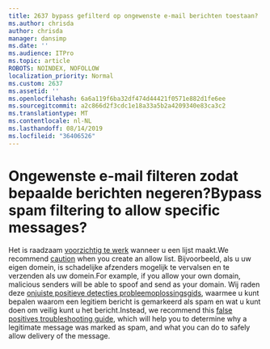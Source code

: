 ```yaml
---
title: 2637 bypass gefilterd op ongewenste e-mail berichten toestaan?
ms.author: chrisda
author: chrisda
manager: dansimp
ms.date: ''
ms.audience: ITPro
ms.topic: article
ROBOTS: NOINDEX, NOFOLLOW
localization_priority: Normal
ms.custom: 2637
ms.assetid: ''
ms.openlocfilehash: 6a6a119f6ba32df474d44421f0571e882d1fe6ee
ms.sourcegitcommit: a2c866d2f3cdc1e18a33a5b2a4209340e83ca3c2
ms.translationtype: MT
ms.contentlocale: nl-NL
ms.lasthandoff: 08/14/2019
ms.locfileid: "36406526"
---
```

# <a name="bypass-spam-filtering-to-allow-specific-messages"></a><span data-ttu-id="bf8dd-102">Ongewenste e-mail filteren zodat bepaalde berichten negeren?</span><span class="sxs-lookup"><span data-stu-id="bf8dd-102">Bypass spam filtering to allow specific messages?</span></span>

<span data-ttu-id="bf8dd-103">Het is raadzaam [voorzichtig te werk](https://docs.microsoft.com/exchange/troubleshoot/antispam/cautions-against-bypassing-spam-filters) wanneer u een lijst maakt.</span><span class="sxs-lookup"><span data-stu-id="bf8dd-103">We recommend [caution](https://docs.microsoft.com/exchange/troubleshoot/antispam/cautions-against-bypassing-spam-filters) when you create an allow list.</span></span> <span data-ttu-id="bf8dd-104">Bijvoorbeeld, als u uw eigen domein, is schadelijke afzenders mogelijk te vervalsen en te verzenden als uw domein.</span><span class="sxs-lookup"><span data-stu-id="bf8dd-104">For example, if you allow your own domain, malicious senders will be able to spoof and send as your domain.</span></span>  <span data-ttu-id="bf8dd-105">Wij raden deze [onjuiste positieve detecties probleemoplossingsgids](https://docs.microsoft.com/office365/securitycompliance/prevent-email-from-being-marked-as-spam), waarmee u kunt bepalen waarom een legitiem bericht is gemarkeerd als spam en wat u kunt doen om veilig kunt u het bericht.</span><span class="sxs-lookup"><span data-stu-id="bf8dd-105">Instead, we recommend this [false positives troubleshooting guide](https://docs.microsoft.com/office365/securitycompliance/prevent-email-from-being-marked-as-spam), which will help you to determine why a legitimate message was marked as spam, and what you can do to safely allow delivery of the message.</span></span>
